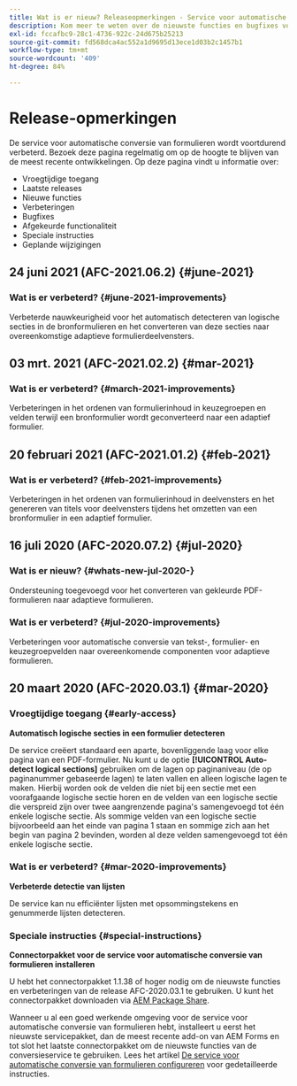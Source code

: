 ```yaml
---
title: Wat is er nieuw? Releaseopmerkingen - Service voor automatische conversie van formulieren
description: Kom meer te weten over de nieuwste functies en bugfixes voor de service voor automatische conversie van formulieren
exl-id: fccafbc9-28c1-4736-922c-24d675b25213
source-git-commit: fd568dca4ac552a1d9695d13ece1d03b2c1457b1
workflow-type: tm+mt
source-wordcount: '409'
ht-degree: 84%

---
```


# Release-opmerkingen

De service voor automatische conversie van formulieren wordt voortdurend verbeterd. Bezoek deze pagina regelmatig om op de hoogte te blijven van de meest recente ontwikkelingen. Op deze pagina vindt u informatie over:

* Vroegtijdige toegang
* Laatste releases
* Nieuwe functies
* Verbeteringen
* Bugfixes
* Afgekeurde functionaliteit
* Speciale instructies
* Geplande wijzigingen

## 24 juni 2021 (AFC-2021.06.2) {#june-2021}

### Wat is er verbeterd? {#june-2021-improvements}

Verbeterde nauwkeurigheid voor het automatisch detecteren van logische secties in de bronformulieren en het converteren van deze secties naar overeenkomstige adaptieve formulierdeelvensters.

## 03 mrt. 2021 (AFC-2021.02.2) {#mar-2021}

### Wat is er verbeterd? {#march-2021-improvements}

Verbeteringen in het ordenen van formulierinhoud in keuzegroepen en velden terwijl een bronformulier wordt geconverteerd naar een adaptief formulier.

## 20 februari 2021 (AFC-2021.01.2) {#feb-2021}

### Wat is er verbeterd? {#feb-2021-improvements}

Verbeteringen in het ordenen van formulierinhoud in deelvensters en het genereren van titels voor deelvensters tijdens het omzetten van een bronformulier in een adaptief formulier.

## 16 juli 2020 (AFC-2020.07.2) {#jul-2020}

### Wat is er nieuw? {#whats-new-jul-2020-}

Ondersteuning toegevoegd voor het converteren van gekleurde PDF-formulieren naar adaptieve formulieren.

### Wat is er verbeterd? {#jul-2020-improvements}

Verbeteringen voor automatische conversie van tekst-, formulier- en keuzegroepvelden naar overeenkomende componenten voor adaptieve formulieren.


## 20 maart 2020 (AFC-2020.03.1) {#mar-2020}

### Vroegtijdige toegang {#early-access}

**Automatisch logische secties in een formulier detecteren**

De service creëert standaard een aparte, bovenliggende laag voor elke pagina van een PDF-formulier. Nu kunt u de optie **[!UICONTROL Auto-detect logical sections]** gebruiken om de lagen op paginaniveau (de op paginanummer gebaseerde lagen) te laten vallen en alleen logische lagen te maken. Hierbij worden ook de velden die niet bij een sectie met een voorafgaande logische sectie horen en de velden van een logische sectie die verspreid zijn over twee aangrenzende pagina&#39;s samengevoegd tot één enkele logische sectie. Als sommige velden van een logische sectie bijvoorbeeld aan het einde van pagina 1 staan en sommige zich aan het begin van pagina 2 bevinden, worden al deze velden samengevoegd tot één enkele logische sectie.

### Wat is er verbeterd? {#mar-2020-improvements}

**Verbeterde detectie van lijsten**

De service kan nu efficiënter lijsten met opsommingstekens en genummerde lijsten detecteren.

### Speciale instructies {#special-instructions}

**Connectorpakket voor de service voor automatische conversie van formulieren installeren**

U hebt het connectorpakket 1.1.38 of hoger nodig om de nieuwste functies en verbeteringen van de release AFC-2020.03.1 te gebruiken. U kunt het connectorpakket downloaden via [AEM Package Share](https://www.adobeaemcloud.com/content/marketplace/marketplaceProxy.html?packagePath=/content/companies/public/adobe/packages/cq650/featurepack/AFCS-Connector-2020.03.1).

Wanneer u al een goed werkende omgeving voor de service voor automatische conversie van formulieren hebt, installeert u eerst het nieuwste servicepakket, dan de meest recente add-on van AEM Forms en tot slot het laatste connectorpakket om de nieuwste functies van de conversieservice te gebruiken. Lees het artikel [De service voor automatische conversie van formulieren configureren](configure-service.md) voor gedetailleerde instructies.
